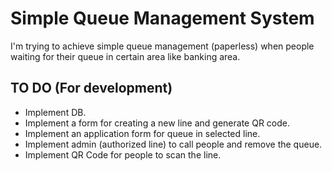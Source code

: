 # Simple Queue Management System

I'm trying to achieve simple queue management (paperless) when people waiting for their queue in certain area like banking area.

## TO DO (For development)

- Implement DB.
- Implement a form for creating a new line and generate QR code.
- Implement an application form for queue in selected line.
- Implement admin (authorized line) to call people and remove the queue.
- Implement QR Code for people to scan the line.